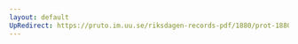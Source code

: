 ```yaml
---
layout: default
UpRedirect: https://pruto.im.uu.se/riksdagen-records-pdf/1880/prot-1880--ak--044/prot-1880--ak--044_007.pdf
---
```

